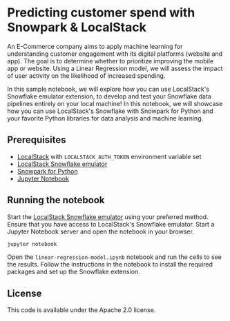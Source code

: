 # Predicting customer spend with Snowpark & LocalStack

An E-Commerce company aims to apply machine learning for understanding customer engagement with its digital platforms (website and app). The goal is to determine whether to prioritize improving the mobile app or website. Using a Linear Regression model, we will assess the impact of user activity on the likelihood of increased spending.

In this sample notebook, we will explore how you can use LocalStack's Snowflake emulator extension, to develop and test your Snowflake data pipelines entirely on your local machine! In this notebook, we will showcase how you can use LocalStack's Snowflake with Snowpark for Python and your favorite Python libraries for data analysis and machine learning.

## Prerequisites

-   [LocalStack](https://localstack.cloud/)  with  `LOCALSTACK_AUTH_TOKEN`  environment variable set
-   [LocalStack Snowflake emulator](https://snowflake.localstack.cloud/getting-started/installation/)
-   [Snowpark for Python](https://docs.snowflake.com/en/developer-guide/snowpark/python/index)
-   [Jupyter Notebook](https://jupyter.org/)

## Running the notebook

Start the [LocalStack Snowflake emulator](https://snowflake.localstack.cloud/getting-started/installation/) using your preferred method. Ensure that you have access to LocalStack's Snowflake emulator. Start a Jupyter Notebook server and open the notebook in your browser.

```bash
jupyter notebook
```

Open the `linear-regression-model.ipynb` notebook and run the cells to see the results. Follow the instructions in the notebook to install the required packages and set up the Snowflake extension.

## License

This code is available under the Apache 2.0 license.
